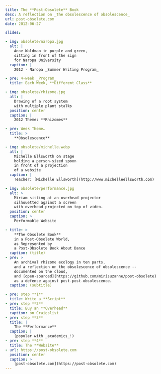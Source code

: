 ```yaml
---
title: The **Post-Obsolete** Book
desc: A reflection on _the obsolescence of obsolescence_
url: post-obsolete.com
date: 2012-06-27

slides:

- img: obsolete/naropa.jpg
  alt: |
    Anne Waldman in purple and green,
    sitting in front of the sign
    for Naropa University
  caption: |
    2012 - Naropa _Summer Writing Program_

- pre: 4-week _Program_
  title: Each Week, **Different Class**

- img: obsolete/rhizome.jpg
  alt: |
    Drawing of a root system
    with multiple plant stalks
  position: center
  caption: |
    2012 Theme: **Rhizomes**

- pre: Week Theme…
  title: >
    **Obsolescence**

- img: obsolete/michelle.webp
  alt: |
    Michelle Ellsworth on stage
    holding a person-sized spoon
    in front of a projection
    of a website
  caption: |
    Teacher: [Michelle Ellsworth](http://www.michelleellsworth.com)

- img: obsolete/performance.jpg
  alt: >
    Miriam sitting at an overhead projector
    silhouetted against a screen
    with overhead projected on top of video.
  position: center
  caption: >
    Performable Website

- title: >
    **The Obsolete Book**
    in a Post-Obsolete World,
    as Represented by
    a Post-Obsolete Book About Dance
  caption: (title)
- pre: >
    An archival rhizome ecology in ten parts,
    and a reflection on the obsolescence of obsolescence --
    documented on the cloud,
    and [open-sourced](https://github.com/mirisuzanne/post-obsolete)
    as a defense against post-post-obsolescence.
  caption: (subtitle)

- pre: step **1**
  title: Write a **Script**
- pre: step **2**
  title: Buy an **Overhead**
  caption: on Craigslist
- pre: step **3**
  title: |
    The **Performance**
  caption: |
    (popular with _academics_!)
- pre: step **4**
  title: The **Website**
- url: https://post-obsolete.com
  position: center
  caption: >
    [post-obsolete.com](https://post-obsolete.com)
---
```

